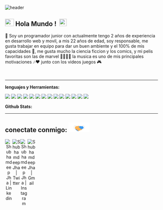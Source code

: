 ![header](https://capsule-render.vercel.app/api?type=waving&color=auto&height=200&section=header&text=Santiago%20Cebllos&fontSize=80)


## <img src="https://github.com/TheDudeThatCode/TheDudeThatCode/blob/master/Assets/Hi.gif" width="29px" height="24px"> Hola Mundo !&nbsp; <img src="https://github.com/TheDudeThatCode/TheDudeThatCode/blob/master/Assets/Earth.gif" width="24px" height="24px" >

<p>
   👋 Soy un programador junior con actualmente tengo 2 años de experiencia en desarrollo web y movil, a mis 22 años de edad, soy responsable, me gusta trabajar en equipo para dar un buen ambiente y el 100% de mis capacidades 🚀, me gusta mucho la ciencia ficcion y los comics, y mi pelis favoritas son las de marvel 🦸🏽‍♂️💥 la musica es uno de mis principales motivaciones 🎶❤️ junto con los videos juegos 🎮
</p>


<br>

---
**lenguajes y Herramientas:** 


<a href="https://nodejs.org/en"><img height="50" src="https://skillicons.dev/icons?i=nodejs"></a>
<a href="https://www.php.net/"><img height="50" src="https://skillicons.dev/icons?i=php"></a>
<a href="https://developer.mozilla.org/es/docs/Web/HTML/Element/html"><img height="50" src="https://skillicons.dev/icons?i=html"></a>
<a href="https://developer.mozilla.org/es/docs/Web/CSS" target="_blank"><img height="50" src="https://skillicons.dev/icons?i=css"></a>
<a href="https://developer.mozilla.org/es/docs/Web/JavaScript" target="_blank"><img height="50" src="https://skillicons.dev/icons?i=js"></a>
<a href="https://www.typescriptlang.org/" target="_blank"><img height="50" src="https://skillicons.dev/icons?i=ts"></a>
<a href="https://getbootstrap.com/" target="_blank"><img height="50" src="https://skillicons.dev/icons?i=bootstrap"></a>
<a href="https://es.reactjs.org/" target="_blank"><img height="50" src="https://skillicons.dev/icons?i=react"></a>
<a href="https://code.visualstudio.com/" target="_blank"><img height="50" src="https://skillicons.dev/icons?i=git"></a>
<a href="https://firebase.google.com/" target="_blank"><img height="50" src="https://skillicons.dev/icons?i=firebase"></a>
<a href="https://tailwindcss.com/" target="_blank"><img height="50" src="https://skillicons.dev/icons?i=tailwind"></a>
<a href="https://flutter.dev/" target="_blank"><img height="50" src="https://skillicons.dev/icons?i=flutter"></a>
<a href="https://flutter.dev/" target="_blank"><img height="50" src="https://skillicons.dev/icons?i=figma"></a>
<a href="https://flutter.dev/" target="_blank"><img height="50" src="https://skillicons.dev/icons?i=docker"></a>




**Github Stats:**

---
## conectate conmigo: <img src="https://github.com/SatYu26/SatYu26/blob/master/Assets/Handshake.gif" height="32px">

<p align="center">
  <a href="https://www.linkedin.com/in/santiago-ceballos-deossa-5410421b8/">
    <img align="left" alt="Shubhamdeep Jha | Linkedin" width="24px" src="https://github.com/TheDudeThatCode/TheDudeThatCode/blob/master/Assets/Linkedin.svg" />
  </a>
  <a href="https://twitter.com/tiagoceballosz1">
    <img align="left" alt="Shubhamdeep Jha | Twitter" width="26px" src="https://github.com/TheDudeThatCode/TheDudeThatCode/blob/master/Assets/Twitter.svg" />
  </a>
  <a href="https://www.instagram.com/santiago_ceballoz/">
    <img align="left" alt="Shubhamdeep Jha | Instagram" width="24px" src="https://github.com/TheDudeThatCode/TheDudeThatCode/blob/master/Assets/Instagram.svg" />
  </a>
  <a href="mailto:santiceballos67@gmail.com">
    <img align="left" alt="Shubhamdeep Jha | Gmail" width="26px" src="https://github.com/TheDudeThatCode/TheDudeThatCode/blob/master/Assets/Gmail.svg" />
  </a>
</p>
